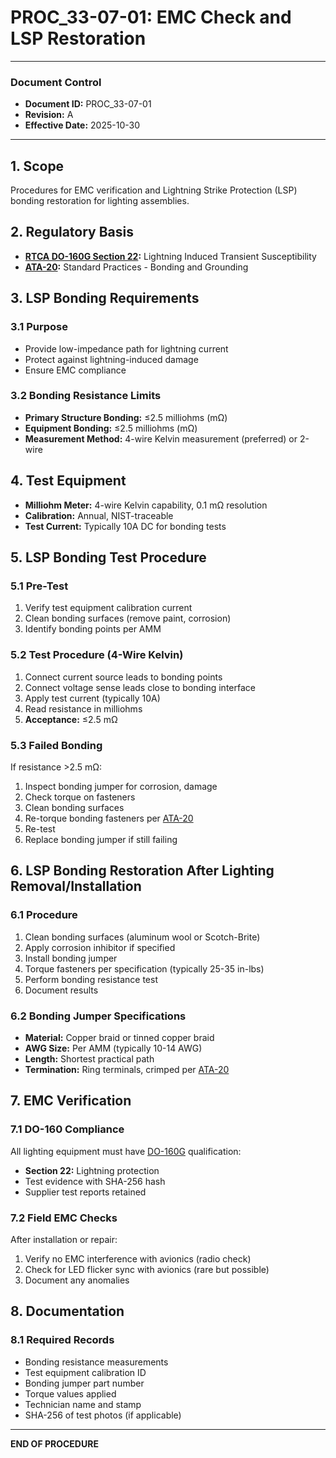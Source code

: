 # PROC_33-07-01: EMC Check and LSP Restoration

---

### Document Control
- **Document ID:** PROC_33-07-01
- **Revision:** A
- **Effective Date:** 2025-10-30

---

## 1. Scope
Procedures for EMC verification and Lightning Strike Protection (LSP) bonding restoration for lighting assemblies.

## 2. Regulatory Basis
- **[RTCA DO-160G Section 22](https://www.rtca.org/content/standards-guidance-materials):** Lightning Induced Transient Susceptibility
- **[ATA-20](../../A-AIRFRAME/ATA_20-STANDARD_PRACTICES-AIRFRAME_INCL_WIRING_DIAGRAM_STANDARDS/README.md):** Standard Practices - Bonding and Grounding

## 3. LSP Bonding Requirements

### 3.1 Purpose
- Provide low-impedance path for lightning current
- Protect against lightning-induced damage
- Ensure EMC compliance

### 3.2 Bonding Resistance Limits
- **Primary Structure Bonding:** ≤2.5 milliohms (mΩ)
- **Equipment Bonding:** ≤2.5 milliohms (mΩ)
- **Measurement Method:** 4-wire Kelvin measurement (preferred) or 2-wire

## 4. Test Equipment
- **Milliohm Meter:** 4-wire Kelvin capability, 0.1 mΩ resolution
- **Calibration:** Annual, NIST-traceable
- **Test Current:** Typically 10A DC for bonding tests

## 5. LSP Bonding Test Procedure

### 5.1 Pre-Test
1. Verify test equipment calibration current
2. Clean bonding surfaces (remove paint, corrosion)
3. Identify bonding points per AMM

### 5.2 Test Procedure (4-Wire Kelvin)
1. Connect current source leads to bonding points
2. Connect voltage sense leads close to bonding interface
3. Apply test current (typically 10A)
4. Read resistance in milliohms
5. **Acceptance:** ≤2.5 mΩ

### 5.3 Failed Bonding
If resistance >2.5 mΩ:
1. Inspect bonding jumper for corrosion, damage
2. Check torque on fasteners
3. Clean bonding surfaces
4. Re-torque bonding fasteners per [ATA-20](../../A-AIRFRAME/ATA_20-STANDARD_PRACTICES-AIRFRAME_INCL_WIRING_DIAGRAM_STANDARDS/README.md)
5. Re-test
6. Replace bonding jumper if still failing

## 6. LSP Bonding Restoration After Lighting Removal/Installation

### 6.1 Procedure
1. Clean bonding surfaces (aluminum wool or Scotch-Brite)
2. Apply corrosion inhibitor if specified
3. Install bonding jumper
4. Torque fasteners per specification (typically 25-35 in-lbs)
5. Perform bonding resistance test
6. Document results

### 6.2 Bonding Jumper Specifications
- **Material:** Copper braid or tinned copper braid
- **AWG Size:** Per AMM (typically 10-14 AWG)
- **Length:** Shortest practical path
- **Termination:** Ring terminals, crimped per [ATA-20](../../A-AIRFRAME/ATA_20-STANDARD_PRACTICES-AIRFRAME_INCL_WIRING_DIAGRAM_STANDARDS/README.md)

## 7. EMC Verification

### 7.1 DO-160 Compliance
All lighting equipment must have [DO-160G](https://www.rtca.org/content/standards-guidance-materials) qualification:
- **Section 22:** Lightning protection
- Test evidence with SHA-256 hash
- Supplier test reports retained

### 7.2 Field EMC Checks
After installation or repair:
1. Verify no EMC interference with avionics (radio check)
2. Check for LED flicker sync with avionics (rare but possible)
3. Document any anomalies

## 8. Documentation

### 8.1 Required Records
- Bonding resistance measurements
- Test equipment calibration ID
- Bonding jumper part number
- Torque values applied
- Technician name and stamp
- SHA-256 of test photos (if applicable)

---

**END OF PROCEDURE**
